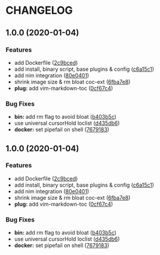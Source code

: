 # CHANGELOG
## 1.0.0 (2020-01-04)


### Features

* add Dockerfile ([2c9bced](https://github.com/D-Nice/vindi/commit/2c9bcedf8b5105dca9c778a3c7eacbe0838b568a))
* add install, binary script, base plugins & config ([c6a15c1](https://github.com/D-Nice/vindi/commit/c6a15c18f4731945169c08bddaab966c04d017ef))
* add nim integration ([80e0401](https://github.com/D-Nice/vindi/commit/80e040101f0436d4a3ce885c6a4f7f2dee4135ad))
* shrink image size & rm bloat coc-ext ([6fba7e8](https://github.com/D-Nice/vindi/commit/6fba7e80facbd26925860998963f001f50e886c1))
* **plug:** add vim-markdown-toc ([0cf67c4](https://github.com/D-Nice/vindi/commit/0cf67c48d97fbf4e076d50f3bf6038bd1b7508af))


### Bug Fixes

* **bin:** add rm flag to avoid bloat ([b403b5c](https://github.com/D-Nice/vindi/commit/b403b5c27ce65c6516885d9de2b90914a9be05f5))
* use universal cursorHold loclist ([d435db6](https://github.com/D-Nice/vindi/commit/d435db6c23a5199b3ddc9e92e1cfe2e39e3c1e25))
* **docker:** set pipefail on shell ([7679183](https://github.com/D-Nice/vindi/commit/7679183bf5dd38215e49b413361f99bf62a4eb26))

## 1.0.0 (2020-01-04)


### Features

* add Dockerfile ([2c9bced](https://github.com/D-Nice/vindi/commit/2c9bcedf8b5105dca9c778a3c7eacbe0838b568a))
* add install, binary script, base plugins & config ([c6a15c1](https://github.com/D-Nice/vindi/commit/c6a15c18f4731945169c08bddaab966c04d017ef))
* add nim integration ([80e0401](https://github.com/D-Nice/vindi/commit/80e040101f0436d4a3ce885c6a4f7f2dee4135ad))
* shrink image size & rm bloat coc-ext ([6fba7e8](https://github.com/D-Nice/vindi/commit/6fba7e80facbd26925860998963f001f50e886c1))
* **plug:** add vim-markdown-toc ([0cf67c4](https://github.com/D-Nice/vindi/commit/0cf67c48d97fbf4e076d50f3bf6038bd1b7508af))


### Bug Fixes

* **bin:** add rm flag to avoid bloat ([b403b5c](https://github.com/D-Nice/vindi/commit/b403b5c27ce65c6516885d9de2b90914a9be05f5))
* use universal cursorHold loclist ([d435db6](https://github.com/D-Nice/vindi/commit/d435db6c23a5199b3ddc9e92e1cfe2e39e3c1e25))
* **docker:** set pipefail on shell ([7679183](https://github.com/D-Nice/vindi/commit/7679183bf5dd38215e49b413361f99bf62a4eb26))
